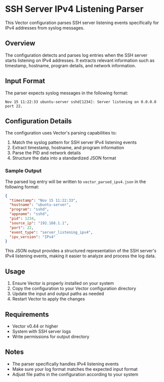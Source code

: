 # SSH Server IPv4 Listening Parser

This Vector configuration parses SSH server listening events specifically for IPv4 addresses from syslog messages.

## Overview

The configuration detects and parses log entries when the SSH server starts listening on IPv4 addresses. It extracts relevant information such as timestamp, hostname, program details, and network information.

## Input Format

The parser expects syslog messages in the following format:

```
Nov 15 11:22:33 ubuntu-server sshd[1234]: Server listening on 0.0.0.0 port 22.
```

## Configuration Details

The configuration uses Vector's parsing capabilities to:
1. Match the syslog pattern for SSH server IPv4 listening events
2. Extract timestamp, hostname, and program information
3. Parse the PID and network details
4. Structure the data into a standardized JSON format

### Sample Output

The parsed log entry will be written to `vector_parsed_ipv4.json` in the following format:

```json
{
  "timestamp": "Nov 15 11:22:33",
  "hostname": "ubuntu-server",
  "program": "sshd",
  "appname": "sshd",
  "pid": 1234,
  "source_ip": "192.168.1.1",
  "port": 22,
  "event_type": "server_listening_ipv4",
  "ipv_version": "IPv4"
}
```

This JSON output provides a structured representation of the SSH server's IPv4 listening events, making it easier to analyze and process the log data.

## Usage

1. Ensure Vector is properly installed on your system
2. Copy the configuration to your Vector configuration directory
3. Update the input and output paths as needed
4. Restart Vector to apply the changes

## Requirements

- Vector v0.44 or higher
- System with SSH server logs
- Write permissions for output directory

## Notes

- The parser specifically handles IPv4 listening events
- Make sure your log format matches the expected input format
- Adjust file paths in the configuration according to your system
